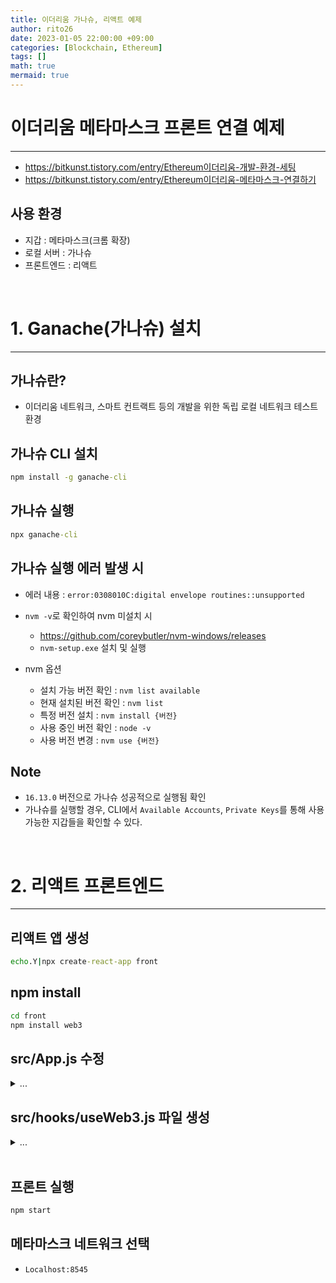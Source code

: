 ```yaml
--- 
title: 이더리움 가나슈, 리액트 예제 
author: rito26 
date: 2023-01-05 22:00:00 +09:00 
categories: [Blockchain, Ethereum] 
tags: [] 
math: true 
mermaid: true 
--- 
```


# 이더리움 메타마스크 프론트 연결 예제
---
- <https://bitkunst.tistory.com/entry/Ethereum이더리움-개발-환경-세팅>
- <https://bitkunst.tistory.com/entry/Ethereum이더리움-메타마스크-연결하기>


## 사용 환경
- 지갑 : 메타마스크(크롬 확장)
- 로컬 서버 : 가나슈
- 프론트엔드 : 리액트

<br>


# 1. Ganache(가나슈) 설치
---

## 가나슈란?
- 이더리움 네트워크, 스마트 컨트랙트 등의 개발을 위한 독립 로컬 네트워크 테스트 환경


## 가나슈 CLI 설치

```cmd
npm install -g ganache-cli
```


## 가나슈 실행
```cmd
npx ganache-cli
```


## 가나슈 실행 에러 발생 시
- 에러 내용 : `error:0308010C:digital envelope routines::unsupported`

- `nvm -v`로 확인하여 nvm 미설치 시
  - <https://github.com/coreybutler/nvm-windows/releases>
  - `nvm-setup.exe` 설치 및 실행

- nvm 옵션
  - 설치 가능 버전 확인   : `nvm list available`
  - 현재 설치된 버전 확인 : `nvm list`
  - 특정 버전 설치        : `nvm install {버전}`
  - 사용 중인 버전 확인   : `node -v`
  - 사용 버전 변경        : `nvm use {버전}`


## Note
- `16.13.0` 버전으로 가나슈 성공적으로 실행됨 확인
- 가나슈를 실행할 경우, CLI에서 `Available Accounts`, `Private Keys`를 통해 사용 가능한 지갑들을 확인할 수 있다.

<br>


# 2. 리액트 프론트엔드
---

## 리액트 앱 생성

```cmd
echo.Y|npx create-react-app front
```


## npm install

```cmd
cd front
npm install web3
```


## src/App.js 수정

<details>
<summary markdown="span">
...
</summary>


```js
import './App.css';
import useWeb3 from './hooks/useWeb3';
import { useEffect, useState } from 'react';

function App() {
    const [account, web3] = useWeb3();
    const [isLogin, setIsLogin] = useState(false);
    const [balance, setBalance] = useState(0);

    const handleSubmit = async (e) => {
        e.preventDefault();

        await web3.eth.sendTransaction({
            from: account,
            to: e.target.received.value,
            value: web3.utils.toWei(e.target.amount.value, 'ether'),
        });
    };

    useEffect(() => {
        const init = async () => {
            // web3? 문법
            // web3가 null 값이라면 undefined를 반환해준다.
            const balance = await web3?.eth.getBalance(account);
            setBalance(balance / 10 ** 18);
        };

        if (account) setIsLogin(true);
        init();
    }, [account]);

    if (!isLogin)
        return (
            <div>
                <h1>메타마스크 로그인 이후 사용해주세요.</h1>
            </div>
        );

    return (
        <div className="App">
            <div>
                <h3>{account}님 환영합니다.</h3>
                <div>Balance : {balance} ETH</div>
            </div>
            <div>
                <form onSubmit={handleSubmit}>
                    <input type="text" id="received" placeholder="받을 계정" />
                    <input type="number" id="amount" placeholder="보낼 금액" />
                    <input type="submit" value="전송" />
                </form>
            </div>
        </div>
    );
}

export default App;
```

</details>



## src/hooks/useWeb3.js 파일 생성

<details>
<summary markdown="span">
...
</summary>

```js
import { useEffect, useState } from 'react';
import Web3 from 'web3/dist/web3.min.js';
// web3 라이브러리 안에는 브라우저가 아닌 nodejs에서만 사용 가능한 라이브러리들이 존재
// webpack 설정을 잡아주거나 최소기능만을 가져오는 방법으로 해결

const useWeb3 = () => {
    const [account, setAccount] = useState(null);
    const [web3, setWeb3] = useState(null);

    const getChainId = async () => {
        const chainId = await window.ethereum.request({
            // 메타마스크가 사용하고 있는 네트워크의 체인 아이디를 return
            method: 'eth_chainId',
        });

        return chainId;
    };

    const getRequestAccounts = async () => {
        const accounts = await window.ethereum.request({
            // 연결이 안되어 있다면 메타마스크 내의 계정들과 연결 요청
            // 연결이 되었다면 메타마스크가 갖고 있는 계정들 중 사용하고 있는 계정 가져오기
            method: 'eth_requestAccounts',
        });

        console.log(accounts);

        return accounts;
    };

    const addNetwork = async (_chainId) => {
        // 메타마스크에서 네트워크 추가를 할 때 들어가는 속성들
        const network = {
            chainId: _chainId,
            chainName: 'Ganache',
            rpcUrls: ['http://127.0.0.1:8545'],
            nativeCurrency: {
                name: 'Ethereum',
                symbol: 'ETH', // 통화 단위
                decimals: 18, // 소수점 자리수
            },
        };

        await window.ethereum.request({
            method: 'wallet_addEthereumChain',
            params: [network],
        });
    };

    // window 객체에 대한 접근은 모든 요소들이 랜더 완료되었을 때 하는 것이 효과적이다.
    useEffect(() => {
        // console.log(window.ethereum);
        const init = async () => {
            try {
                const targetChainId = '0x4d2';
                const chainId = await getChainId(); // 1234 , hex: 0x4d2
                console.log('체인 아이디 : ', chainId);
                if (targetChainId !== chainId) {
                    // 네트워크 추가하는 코드
                    addNetwork(targetChainId);
                }

                const [accounts] = await getRequestAccounts();

                // web3 라이브러리를 메타마스크에 연결 (맵핑)
                const web3 = new Web3(window.ethereum);
                setAccount(accounts);
                setWeb3(web3);
            } catch (e) {
                console.error(e.message);
            }
        };

        if (window.ethereum) {
            // 메타마스크 설치된 클라이언트
            // window.ethereum.request() : 메타마스크에 요청 보내는 메소드
            // RPC 사용
            init();
        }
    }, []);

    return [account, web3];
};

export default useWeb3;
```

</details>

<br>


## 프론트 실행
```js
npm start
```


## 메타마스크 네트워크 선택
- `Localhost:8545`

